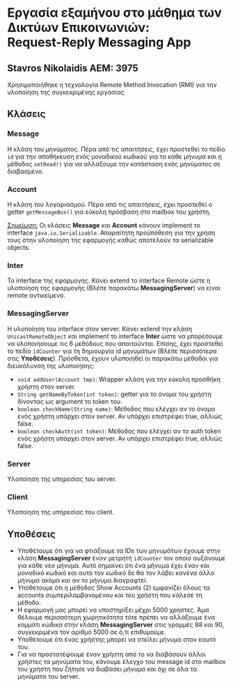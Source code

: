 # Εργασία εξαμήνου στο μάθημα των Δικτύων Επικοινωνιών: <br> Request-Reply Messaging App
## Stavros Nikolaidis AEM: 3975

Χρησιμοποιήθηκε η τεχνολογία Remote Method Invocation (RMI) για την υλοποίηση της συγκεκριμένης εργασίας

## Κλάσεις

### Message
Η κλάση του μηνύματος. Πέρα από τις απαιτήσεις, έχει προστεθεί το πεδίο `id` για την αποθήκευση 
ενός μοναδικού κωδικού για το κάθε μήνυμα και η μέθοδος `setRead()`
για να αλλάξουμε την κατάσταση ενός μηνύματος σε διαβασμένο.

### Account
Η κλάση του λογαριασμού. Πέρα από τις απαιτήσεις, έχει προστεθεί ο getter ``getMessageBox()``
για εύκολη πρόσβαση στο mailbox του χρήστη.

<ins>Σημείωση:</ins> Οι κλάσεις **Message** και **Account** κάνουν implement το interface `java.io.Serializable`.
Απαραίτητη προϋπόθεση για την χρήση τους στην υλοποίηση της εφαρμογής καθώς αποτελούν τα serializable objects.
### Inter
Το interface της εφαρμογής. Κάνει extend το interface Remote ώστε η υλοποίηση
της εφαρμογής (Βλέπε παρακάτω **MessagingServer**) να είναι remote αντικείμενο.

### MessagingServer
Η υλοποίηση του interface στον server. Κάνει extend την κλάση ``UnicastRemoteObject`` και implement
το interface **Inter** ώστε να μπορέσουμε να υλοποιήσουμε τις 6 μεθόδους που απαιτούνται.
Επίσης, έχει προστεθεί το πεδίο `idCounter` για τη δημιουργία id μηνυμάτων (Βλέπε περισσότερα στις **Υποθέσεις**). 
Πρόσθετα, έχουν υλοποιηθεί οι παρακάτω μέθοδοι για διευκόλυνση της υλοποίησης:

* ``void addUser(Account tmp)``: Wrapper κλάση για την εύκολη προσθήκη χρήστη στον server.
* ``String getNameByToken(int token)``: getter για το όνομα του χρήστη δίνοντας ως argument το token του.
* ``boolean checkName(String name)``: Μέθοδος που ελέγχει αν το όνομα ενός χρήστη υπάρχει στον server. Αν υπάρχει επιστρέφει true, αλλιώς false.
* ``boolean checkAuth(int token)``: Μέθοδος που ελέγχει αν το auth token ενός χρήστη υπάρχει στον server. Αν υπάρχει επιστρέφει true, αλλιώς false.

### Server
Υλοποίηση της υπηρεσίας του server.

### Client
Υλοποίηση της υπηρεσίας του client.

## Υποθέσεις

* Υποθέτουμε ότι για να φτιάξουμε τα IDs των μηνυμάτων έχουμε στην κλάση **MessagingServer** έναν μετρητή `idCounter`
  τον οποίο αυξάνουμε για κάθε νέο μήνυμα. Αυτό σημαίνει ότι ένα μήνυμα έχει έναν και μοναδικό κωδικό και αυτό τον κωδικό
  δε θα τον λάβει κανένα άλλο μήνυμα ακόμα και αν το μήνυμα διαγραφτεί.
* Υποθέτουμε ότι η μέθοδος Show Accounts (2) εμφανίζει όλους τα accounts συμπεριλαμβανομένου και του χρήστη που κάλεσε τη μέθοδο.
* Η εφαρμογή μας μπορεί να υποστηρίξει μέχρι 5000 χρήστες. Άμα θέλουμε περισσότερη χωρητικότητα
  τότε πρέπει να αλλάξουμε ένα κομμάτι κώδικα στην κλάση **MessagingServer** στις γραμμές 88 και 90, συγκεκριμένα τον αριθμό 5000 σε ό,τι επιθυμούμε.
* Υποθέτουμε ότι ένας χρήστης μπορεί να στείλει μήνυμα στον εαυτό του.
* Για να προστατέψουμε έναν χρήστη από το να διαβάσουν άλλοι χρήστες τα μηνύματα του, κάνουμε έλεγχο του message id 
  στο mailbox του χρήστη που ζήτησε να διαβάσει μήνυμα και όχι σε όλα τα μηνύματα του server.